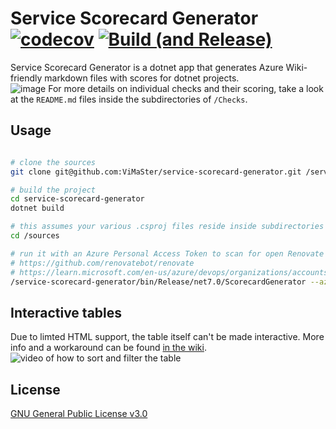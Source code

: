 # Service Scorecard Generator <br /> [![codecov](https://codecov.io/gh/ViMaSter/service-scorecard-generator/branch/main/graph/badge.svg?token=T7ESI3L6ZN)](https://codecov.io/gh/ViMaSter/service-scorecard-generator) [![Build (and Release)](https://github.com/ViMaSter/service-scorecard-generator/actions/workflows/build-and-release.yml/badge.svg)](https://github.com/ViMaSter/service-scorecard-generator/actions/workflows/build-and-release.yml)

Service Scorecard Generator is a dotnet app that generates Azure Wiki-friendly markdown files with scores for dotnet projects.  
![image](https://user-images.githubusercontent.com/1689033/218286805-7acdd1c5-e2be-4d69-92fb-8081f9e1d0a2.png)
For more details on individual checks and their scoring, take a look at the `README.md` files inside the subdirectories of `/Checks`.

## Usage

```bash

# clone the sources
git clone git@github.com:ViMaSter/service-scorecard-generator.git /service-scorecard-generator

# build the project
cd service-scorecard-generator
dotnet build

# this assumes your various .csproj files reside inside subdirectories of `/sources`
cd /sources

# run it with an Azure Personal Access Token to scan for open Renovate Pull Requests and output path
# https://github.com/renovatebot/renovate
# https://learn.microsoft.com/en-us/azure/devops/organizations/accounts/use-personal-access-tokens-to-authenticate?view=azure-devops&tabs=Windows
/service-scorecard-generator/bin/Release/net7.0/ScorecardGenerator --azure-pat <azure-pat> --output-path /wiki
```

## Interactive tables
Due to limted HTML support, the table itself can't be made interactive. More info and a workaround can be found [in the wiki](https://github.com/ViMaSter/service-scorecard-generator/wiki/Interactive-table).
![video of how to sort and filter the table](https://user-images.githubusercontent.com/1689033/221364567-c5ca0a3d-9e00-4730-b33e-052cfc1aa521.gif)

## License

[GNU General Public License v3.0](https://choosealicense.com/licenses/gpl-3.0/)
